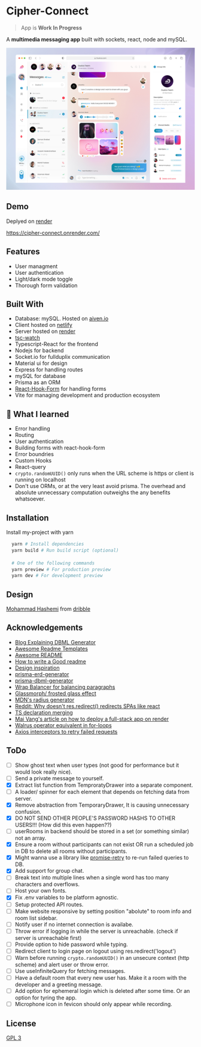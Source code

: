# Cipher-Connect

> App is **Work In Progress**

A **multimedia messaging app** built with sockets, react, node and mySQL.

[![design source](./assets/design_source.jpg)](https://dribbble.com/shots/18945888-Messenger-Mobile-Web-Application-Light-Mode/attachments/14116324?mode=media)


## Demo

Deplyed on [render](https://dashboard.render.com/)

https://cipher-connect.onrender.com/



## Features

- User managment
- User authentication
- Light/dark mode toggle
- Thorough form validation


## Built With

- Database: mySQL. Hosted on [aiven.io](https://aiven.io/)
- Client hosted on [netlify](https://www.netlify.com/)
- Server hosted on [render](https://render.com/)
- [tsc-watch](https://www.npmjs.com/package/tsc-watch)
- Typescript-React for the frontend
- Nodejs for backend
- Socket.io for fullduplix communication
- Material ui for design
- Express for handling routes
- mySQL for database
- Prisma as an ORM
- [React-Hook-Form](https://react-hook-form.com/) for handling forms
- Vite for managing development and production ecosystem


## 🚀 What I learned

- Error handling
- Routing
- User authentication
- Building forms with react-hook-form
- Error boundries
- Custom Hooks
- React-query
- `crypto.randomUUID()` only runs when the URL scheme is https or client is running on localhost
- Don't use ORMs, or at the very least avoid prisma. The overhead and absolute unnecessary computation outweighs the any benefits whatsoever. 


## Installation

Install my-project with yarn

```bash
  yarn # Install dependencies
  yarn build # Run build script (optional)

  # One of the following commands
  yarn preview # For production preview
  yarn dev # For development preview
```


## Design

[Mohammad Hashemi](https://dribbble.com/shots/18945888-Messenger-Mobile-Web-Application-Light-Mode/attachments/14116324?mode=media) from [dribble](https://dribbble.com/shots/18945888-Messenger-Mobile-Web-Application-Light-Mode/attachments/14116324?mode=media)

## Acknowledgements
 - [Blog Explaining DBML Generator](https://notiz.dev/blog/prisma-dbml-generator)
 - [Awesome Readme Templates](https://awesomeopensource.com/project/elangosundar/awesome-README-templates)
 - [Awesome README](https://github.com/matiassingers/awesome-readme)
 - [How to write a Good readme](https://bulldogjob.com/news/449-how-to-write-a-good-readme-for-your-github-project)
 - [Design inspiration](https://dribbble.com/shots/18945888-Messenger-Mobile-Web-Application-Light-Mode/attachments/14116324?mode=media)
 - [prisma-erd-generator](npmjs.com/package/prisma-erd-generator)
 - [prisma-dbml-generator](https://notiz.dev/blog/prisma-dbml-generator#dbml-generator)
 - [Wrap Balancer for balancing paragraphs](https://react-wrap-balancer.vercel.app/)
 - [Glassmorph/ frosted glass effect](https://css.glass/)
 - [MDN's radius generator](https://developer.mozilla.org/en-US/docs/Web/CSS/CSS_backgrounds_and_borders/Border-radius_generator)
 - [Reddit: Why doesn't res.redirect() redirects SPAs like react](https://www.reddit.com/r/learnjavascript/comments/bs9gq0/comment/eonklyl/?utm_source=share&utm_medium=web2x&context=3)
 - [TS declaration merging](https://dev.to/chris927/extending-express-types-with-typescript-declaration-merging-typescript-4-3jh)
 - [Mai Vang's article on how to deploy a full-stack app on render](https://medium.com/@vmaineng/how-to-deploy-mern-full-stack-to-render-f7ab380660b6)
 - [Walrus operator equivalent in for-loops](https://stackoverflow.com/a/70414127)
 - [Axios interceptors to retry failed requests](https://javascript.plainenglish.io/how-to-retry-requests-using-axios-64c2da8340a7)

## ToDo

- [ ] Show ghost text when user types (not good for performance but it would look really nice).
- [ ] Send a private message to yourself.
- [x] Extract list function from TemproratyDrawer into a separate component.
- [ ] A loader/ spinner for each element that depends on fetching data from server.
- [x] Remove abstraction from TemporaryDrawer, It is causing unnecessary confusion. 
- [x] DO NOT SEND OTHER PEOPLE'S PASSWORD HASHS TO OTHER USERS!!! (How did this even happen??)
- [ ] userRooms in backend should be stored in a set (or something similar) not an array.
- [x] Ensure a room without participants can not exist OR run a scheduled job in DB to delete all rooms without participants.
- [x] Might wanna use a library like [promise-retry](https://www.npmjs.com/package/promise-retry) to re-run failed queries to DB.
- [x] Add support for group chat.
- [ ] Break text into multiple lines when a single word has too many characters and overflows.
- [ ] Host your own fonts.
- [x] Fix .env variables to be platform agnostic.
- [ ] Setup protected API routes.
- [ ] Make website responsive by setting position "abolute" to room info and room list sidebar.
- [ ] Notify user if no internet connection is availabe. 
- [ ] Throw error if logging in while the server is unreachable. (check if server is unreachable first)
- [ ] Provide option to hide password while typing.
- [ ] Redirect client to login page on logout using res.redirect('logout')
- [ ] Warn before running `crypto.randomUUID()` in an unsecure context (http scheme) and alert user or throw error.
- [ ] Use useInfiniteQuery for fetching messages.
- [ ] Have a default room that every new user has. Make it a room with the developer and a greeting message.
- [ ] Add option for ephemeral login which is deleted after some time. Or an option for tyring the app.
- [ ] Microphone icon in fevicon should only appear while recording.

## License

[GPL 3](./LICENSE)

